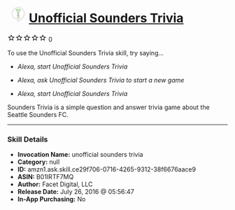 # &nbsp;<img src="skill_icon" alt="Unofficial Sounders Trivia icon" width="36"> [Unofficial Sounders Trivia](http://alexa.amazon.com/#skills/amzn1.ask.skill.ce29f706-0716-4265-9312-38f6676aace9)
![0 stars](../../images/ic_star_border_black_18dp_1x.png)![0 stars](../../images/ic_star_border_black_18dp_1x.png)![0 stars](../../images/ic_star_border_black_18dp_1x.png)![0 stars](../../images/ic_star_border_black_18dp_1x.png)![0 stars](../../images/ic_star_border_black_18dp_1x.png) 0

To use the Unofficial Sounders Trivia skill, try saying...

* *Alexa, start Unofficial Sounders Trivia*

* *Alexa, ask Unofficial Sounders Trivia to start a new game*

* *Alexa, start Unofficial Sounders Trivia*

Sounders Trivia is a simple question and answer trivia game about the Seattle Sounders FC.

***

### Skill Details

* **Invocation Name:** unofficial sounders trivia
* **Category:** null
* **ID:** amzn1.ask.skill.ce29f706-0716-4265-9312-38f6676aace9
* **ASIN:** B01IRTF7MQ
* **Author:** Facet Digital, LLC
* **Release Date:** July 26, 2016 @ 05:56:47
* **In-App Purchasing:** No
